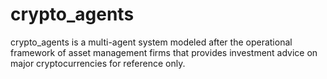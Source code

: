 # crypto_agents
crypto_agents is a multi-agent system modeled after the operational framework of asset management firms that provides investment advice on major cryptocurrencies for reference only.
